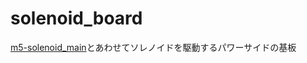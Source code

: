 # solenoid_board
[m5-solenoid_main](https://github.com/mmaakkyyii/m5-solenoid_main)とあわせてソレノイドを駆動するパワーサイドの基板
